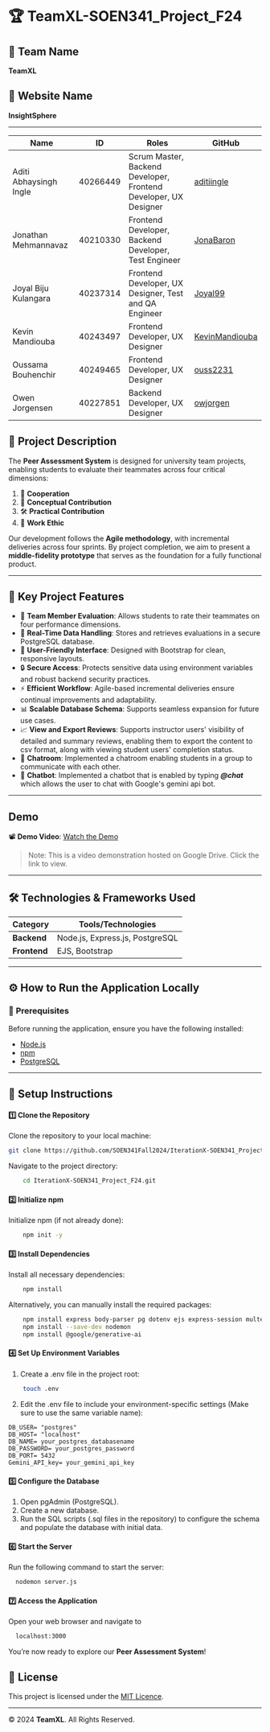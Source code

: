 # 🏆 **TeamXL-SOEN341_Project_F24**

## 🚀 **Team Name**
**TeamXL**  

## 🚀 **Website Name**
**InsightSphere**  

---

| **Name**                  | **ID**     | **Roles**                                                                 | **GitHub**                         |
|---------------------------|------------|---------------------------------------------------------------------------|-------------------------------------|
| Aditi Abhaysingh Ingle    | 40266449   | Scrum Master, Backend Developer, Frontend Developer, UX Designer          | [aditiingle](https://github.com/aditiingle) |
| Jonathan Mehmannavaz      | 40210330   | Frontend Developer, Backend Developer, Test Engineer                      | [JonaBaron](https://github.com/JonaBaron) |
| Joyal Biju Kulangara      | 40237314   | Frontend Developer, UX Designer, Test and QA Engineer                     | [Joyal99](https://github.com/Joyal99) |
| Kevin Mandiouba           | 40243497   | Frontend Developer, UX Designer                                           | [KevinMandiouba](https://github.com/KevinMandiouba) |
| Oussama Bouhenchir        | 40249465   | Frontend Developer, UX Designer                                           | [ouss2231](https://github.com/ouss2231) |
| Owen Jorgensen            | 40227851   | Backend Developer, UX Designer                                            | [owjorgen](https://github.com/owjorgen) |


## 📜 **Project Description**
The **Peer Assessment System** is designed for university team projects, enabling students to evaluate their teammates across four critical dimensions:  
1. 🤝 **Cooperation**  
2. 🧠 **Conceptual Contribution**  
3. 🛠️ **Practical Contribution**  
4. 💼 **Work Ethic**  

Our development follows the **Agile methodology**, with incremental deliveries across four sprints. By project completion, we aim to present a **middle-fidelity prototype** that serves as the foundation for a fully functional product.  

---

## 🔑 **Key Project Features**
- 🌟 **Team Member Evaluation**: Allows students to rate their teammates on four performance dimensions.  
- 🔄 **Real-Time Data Handling**: Stores and retrieves evaluations in a secure PostgreSQL database.  
- 🎨 **User-Friendly Interface**: Designed with Bootstrap for clean, responsive layouts.  
- 🔒 **Secure Access**: Protects sensitive data using environment variables and robust backend security practices.  
- ⚡ **Efficient Workflow**: Agile-based incremental deliveries ensure continual improvements and adaptability.  
- 📊 **Scalable Database Schema**: Supports seamless expansion for future use cases.
- 📈 **View and Export Reviews**: Supports instructor users' visibility of detailed and summary reviews, enabling them to export the content to csv format, along with viewing student users' completion status.
- 💬 **Chatroom**: Implemented a chatroom enabling students in a group to communicate with each other.
- 🤖 **Chatbot**: Implemented a chatbot that is enabled by typing **_@chat_** which allows the user to chat with Google's gemini api bot. 


---

## Demo

📽️ **Demo Video**: [Watch the Demo](https://drive.google.com/file/d/10i0J1ifvUp_IGe-xO8-wZjBgtgf7hqZv/view?usp=sharing)

> Note: This is a video demonstration hosted on Google Drive. Click the link to view.

---

## 🛠️ **Technologies & Frameworks Used**
| **Category**  | **Tools/Technologies**          |
|---------------|---------------------------------|
| **Backend**   | Node.js, Express.js, PostgreSQL |
| **Frontend**  | EJS, Bootstrap                  |

---

## ⚙️ **How to Run the Application Locally**

### 📝 **Prerequisites**
Before running the application, ensure you have the following installed:
- [Node.js](https://nodejs.org/)  
- [npm](https://www.npmjs.com/)  
- [PostgreSQL](https://www.postgresql.org/)  

---

## 🔧 **Setup Instructions**

#### 1️⃣ **Clone the Repository**
Clone the repository to your local machine:  
```bash
git clone https://github.com/SOEN341Fall2024/IterationX-SOEN341_Project_F24.git
```

Navigate to the project directory:

```bash
    cd IterationX-SOEN341_Project_F24.git
```

#### 2️⃣ **Initialize npm**
Initialize npm (if not already done):

```bash
    npm init -y
```
#### 3️⃣ **Install Dependencies**
Install all necessary dependencies:

```bash
    npm install 
```

Alternatively, you can manually install the required packages:

```bash
    npm install express body-parser pg dotenv ejs express-session multer csv-parser json2csv bcrypt
    npm install --save-dev nodemon
    npm install @google/generative-ai
```
#### 4️⃣ **Set Up Environment Variables**

1. Create a .env file in the project root:

```bash
    touch .env
```
2. Edit the .env file to include your environment-specific settings (Make sure to use the same variable name):
   
```env  
DB_USER= "postgres"
DB_HOST= "localhost"
DB_NAME= your_postgres_databasename
DB_PASSWORD= your_postgres_password
DB_PORT= 5432
Gemini_API_key= your_gemini_api_key
```
#### 5️⃣ Configure the Database

1. Open pgAdmin (PostgreSQL).
2. Create a new database.
3. Run the SQL scripts (.sql files in the repository) to configure the schema and populate the database with initial data.

#### 6️⃣ Start the Server

Run the following command to start the server:
```bash
  nodemon server.js
```
#### 7️⃣ Access the Application
Open your web browser and navigate to 
```bash
  localhost:3000
```
You’re now ready to explore our **Peer Assessment System**!

## 📄 License

This project is licensed under the [MIT Licence](./LICENSE).

---

© 2024 **TeamXL**. All Rights Reserved.

